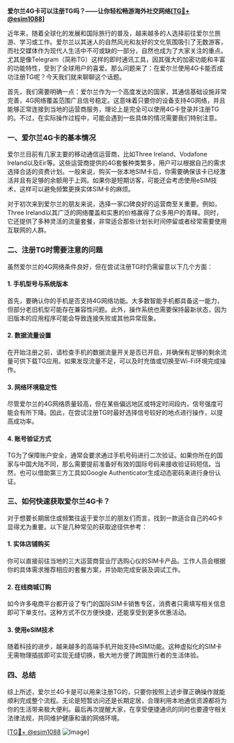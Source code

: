 **爱尔兰4G卡可以注册TG吗？——让你轻松畅游海外社交网络[[TG💪+ @esim1088](https://t.me/s/esim1088)]**

近年来，随着全球化的发展和国际旅行的普及，越来越多的人选择前往爱尔兰旅游、学习或工作。爱尔兰以其迷人的自然风光和友好的文化氛围吸引了无数游客，而社交媒体作为现代人生活中不可或缺的一部分，自然也成为了大家关注的重点。尤其是像Telegram（简称TG）这样的即时通讯工具，因其强大的加密功能和丰富的功能特性，受到了全球用户的喜爱。那么问题来了：在爱尔兰使用4G卡能否成功注册TG呢？今天我们就来聊聊这个话题。

首先，我们需要明确一点：爱尔兰作为一个高度发达的国家，其通信基础设施非常完善，4G网络覆盖范围广且信号稳定。这意味着只要你的设备支持4G网络，并且能够正常连接到当地的运营商服务，理论上是完全可以使用4G卡登录并注册TG的。不过，在实际操作过程中，可能会遇到一些具体的情况需要我们特别注意。

### 一、爱尔兰4G卡的基本情况

爱尔兰目前有几家主要的移动通信运营商，比如Three Ireland、Vodafone Ireland以及Eir等。这些运营商提供的4G套餐种类繁多，用户可以根据自己的需求选择合适的资费计划。一般来说，购买一张本地SIM卡后，你需要确保该卡已经激活并且有足够的余额用于上网。如果你是短期访客，可能还会考虑使用eSIM技术，这样可以避免频繁更换实体SIM卡的麻烦。

对于初次来到爱尔兰的朋友来说，选择一家口碑良好的运营商至关重要。例如，Three Ireland以其广泛的网络覆盖和实惠的价格赢得了众多用户的青睐。同时，它还提供了多种灵活的流量套餐，非常适合那些计划长时间停留或者经常需要使用互联网的人群。

### 二、注册TG时需要注意的问题

虽然爱尔兰的4G网络条件良好，但在尝试注册TG时仍需留意以下几个方面：

#### 1. 手机型号与系统版本

首先，要确认你的手机是否支持4G网络功能。大多数智能手机都具备这一能力，但部分老旧机型可能存在兼容性问题。此外，操作系统也需要保持最新状态，因为旧版本的应用程序可能会导致连接失败或其他异常现象。

#### 2. 数据流量设置

在开始注册之前，请检查手机的数据流量开关是否已开启，并确保有足够的剩余流量可供下载TG应用。如果发现流量不足，可以及时充值或切换至Wi-Fi环境完成操作。

#### 3. 网络环境稳定性

尽管爱尔兰的4G网络质量较高，但在某些偏远地区或特定时间段内，信号强度可能会有所下降。因此，在尝试注册TG时最好选择信号较好的地点进行操作，以提高成功率。

#### 4. 账号验证方式

TG为了保障账户安全，通常会要求通过手机号码进行二次验证。如果你所在的国家与中国大陆不同，那么需要提前准备好有效的国际号码来接收验证码短信。当然，也可以借助第三方工具如Google Authenticator生成动态密码来进行身份认证。

### 三、如何快速获取爱尔兰4G卡？

对于想要长期居住或频繁往返于爱尔兰的朋友们而言，找到一款适合自己的4G卡显得尤为重要。以下是几种常见的获取途径供参考：

#### 1. 实体店铺购买

你可以直接前往当地的三大运营商营业厅选购心仪的SIM卡产品。工作人员会根据你的具体需求推荐相应的套餐方案，并协助完成安装及调试工作。

#### 2. 在线商城订购

如今许多电商平台都开设了专门的国际SIM卡销售专区，消费者只需填写相关信息即可下单支付。这种方式不仅方便快捷，还能享受到更多优惠活动。

#### 3. 使用eSIM技术

随着科技的进步，越来越多的高端手机开始支持eSIM功能。这种虚拟化的SIM卡无需物理插拔即可实现无缝切换，极大地方便了跨国旅行者的生活体验。

### 四、总结

综上所述，爱尔兰4G卡是可以用来注册TG的，只要你按照上述步骤正确操作就能顺利完成整个流程。无论是短暂访问还是长期定居，合理利用本地通信资源都将为你的生活带来极大便利。最后再次提醒大家，在享受便捷通讯的同时也要遵守相关法律法规，共同维护健康和谐的网络环境。

[[TG💪+ @esim1088](https://t.me/s/esim1088) ![Image](https://i.postimg.cc/4NQfJmqS/Snipaste-2025-05-13-00-14-12.png)]